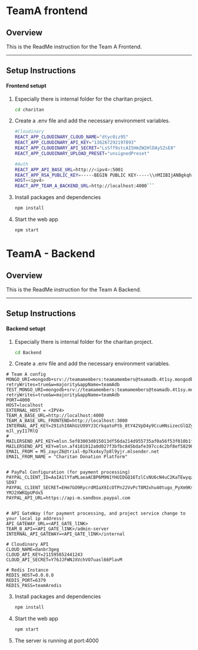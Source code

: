 # TeamA frontend

## Overview
This is the ReadMe instruction for the Team A Frontend. 

---

## Setup Instructions

#### Frontend setupt

1. Especially there is internal folder for the charitan project.
    ```bash
    cd charitan
2. Create a .env file and add the necessary environment variables.
    ```bash
    #Cloudinary
    REACT_APP_CLOUDINARY_CLOUD_NAME="dtyc0iz95"
    REACT_APP_CLOUDINARY_API_KEY="136267292197893"
    REACT_APP_CLOUDINARY_API_SECRET="LsSff9stcAI5HmZW2HlDAySZsE8"
    REACT_APP_CLOUDINARY_UPLOAD_PRESET="unsignedPreset"
    
    #Auth
    REACT_APP_API_BASE_URL=http://<ipv4>:5001
    REACT_APP_RSA_PUBLIC_KEY=-----BEGIN PUBLIC KEY-----\\nMIIBIjANBgkqhkiG9w0BAQEFAAOCAQ8AMIIBCgKCAQEAu/tB9+zU3RxhdeiLXgZF\\npql7GpOLzDcbXneQubo5B02iuRIuO2m0bmCYzG2sdqu5bOOG4jieegDr6X75nC26\\nSb/wVwH5xP1/EJayL6va1se/Zh+aiYWhWRW82j6meLvxodZoIcV2TGhQoZEHBVQ/\\nTa4i1dJr/rtdoha2f8H/YUF+wToTMCaNcqDEbNYQnhj55fLZ0+y+a9o8MQHXP4VB\\nFcSqyKTKAO+r3vlnxyXezhZtP1jt9Mp5Lg60qHjEpxfnridchQSJUxSBMw87BOC3\\nhBcrQjEA12pRnkGQCO4tZXyrC0kaRS2edBLj+B4qnmO1u3rzEvMSsJY0jL13ftdS\\nTQIDAQAB\\n-----END PUBLIC KEY-----
    HOST=<ipv4>
    REACT_APP_TEAM_A_BACKEND_URL=http://localhost:4000```

3. Install packages and dependencies
   ```bash
   npm install
4. Start the web app 
   ```bash
   npm start


# TeamA - Backend

## Overview

This is the ReadMe instruction for the Team A Backend.

---

## Setup Instructions

#### Backend setupt

1. Especially there is internal folder for the charitan project.
   ```bash
   cd Backend
   ```
2. Create a .env file and add the necessary environment variables.

```
# Team A config
MONGO_URI=mongodb+srv://teamamembers:teamamembers@teamadb.4t1sy.mongodb.net/?retryWrites=true&w=majority&appName=teamAdb
TEST_MONGO_URI=mongodb+srv://teamamembers:teamamembers@teamadb.4t1sy.mongodb.net/test?retryWrites=true&w=majority&appName=teamAdb
PORT=4000
HOST=localhost
EXTERNAL_HOST = <IPV4>
TEAM_A_BASE_URL=http://localhost:4000
TEAM_A_BASE_URL_FRONTEND=http://localhost:3000
INTERNAL_API_KEY=291zhI0AhUzU99YJ3CrkqatoPtb_8tY42VpD4y9CcuHNsizecGlQZylwoicQhiYSUHczM93Zk-mJl_yyI17RlQ
# MAILERSEND_API_KEY=mlsn.5ef83003d015013df56da214d955735af0a56f53f010b1ff816f7b27df281694
MAILERSEND_API_KEY=mlsn.af4181012a0d027f3bfbc845bdafe397cc4c2bf8ef582905b6554a3c5e4a3773
EMAIL_FROM = MS_zaycZ6@trial-0p7kx4xy7p8l9yjr.mlsender.net
EMAIL_FROM_NAME = "Charitan Donation Platform"


# PayPal Configuration (for payment processing)
PAYPAL_CLIENT_ID=AaIA1lYfaMLaeaACBP6M9N1YHUIDGQ16TzlCsNU6cN4uC2KaTEwyqzfPrzXhvIw6ntKzJmbjIlp-SD97
PAYPAL_CLIENT_SECRET=EHm7GO9RycrdMIaX9IcOTPn22VvPcT8M2xhu40tugo_PyXm9KsFVG58DIcIcwRr7S-YMJ2XWKQpUPdx5
PAYPAL_API_URL=https://api-m.sandbox.paypal.com


# API GateWay (for payment processing, and project service change to your local ip address)
API_GATEWAY_URL=<API_GATE_lINK>
TEAM_B_API=<API_GATE_lINK>/admin-server
INTERNAL_API_GATEWAY=<API_GATE_lINK>/internal

# Cloudinary API
CLOUD_NAME=danbr3geg
CLOUD_API_KEY=211595652441243
CLOUD_API_SECRET=Y76JJFWNJXVchVO7uasl66PlavM

# Redis Instance
REDIS_HOST=0.0.0.0
REDIS_PORT=6379
REDIS_PASS=teamAredis
```

3. Install packages and dependencies
   ```bash
   npm install
   ```
4. Start the web app
   ```bash
   npm start
   ```
5. The server is running at port:4000
